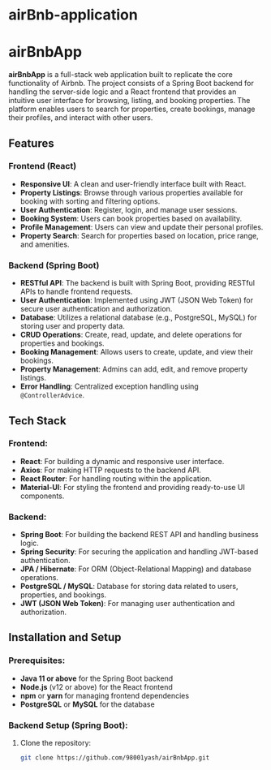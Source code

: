 # airBnb-application

# airBnbApp

**airBnbApp** is a full-stack web application built to replicate the core functionality of Airbnb. The project consists of a Spring Boot backend for handling the server-side logic and a React frontend that provides an intuitive user interface for browsing, listing, and booking properties. The platform enables users to search for properties, create bookings, manage their profiles, and interact with other users.

## Features

### Frontend (React)
- **Responsive UI**: A clean and user-friendly interface built with React.
- **Property Listings**: Browse through various properties available for booking with sorting and filtering options.
- **User Authentication**: Register, login, and manage user sessions.
- **Booking System**: Users can book properties based on availability.
- **Profile Management**: Users can view and update their personal profiles.
- **Property Search**: Search for properties based on location, price range, and amenities.
  
### Backend (Spring Boot)
- **RESTful API**: The backend is built with Spring Boot, providing RESTful APIs to handle frontend requests.
- **User Authentication**: Implemented using JWT (JSON Web Token) for secure user authentication and authorization.
- **Database**: Utilizes a relational database (e.g., PostgreSQL, MySQL) for storing user and property data.
- **CRUD Operations**: Create, read, update, and delete operations for properties and bookings.
- **Booking Management**: Allows users to create, update, and view their bookings.
- **Property Management**: Admins can add, edit, and remove property listings.
- **Error Handling**: Centralized exception handling using `@ControllerAdvice`.

## Tech Stack

### Frontend:
- **React**: For building a dynamic and responsive user interface.
- **Axios**: For making HTTP requests to the backend API.
- **React Router**: For handling routing within the application.
- **Material-UI**: For styling the frontend and providing ready-to-use UI components.

### Backend:
- **Spring Boot**: For building the backend REST API and handling business logic.
- **Spring Security**: For securing the application and handling JWT-based authentication.
- **JPA / Hibernate**: For ORM (Object-Relational Mapping) and database operations.
- **PostgreSQL / MySQL**: Database for storing data related to users, properties, and bookings.
- **JWT (JSON Web Token)**: For managing user authentication and authorization.

## Installation and Setup

### Prerequisites:
- **Java 11 or above** for the Spring Boot backend
- **Node.js** (v12 or above) for the React frontend
- **npm** or **yarn** for managing frontend dependencies
- **PostgreSQL** or **MySQL** for the database

### Backend Setup (Spring Boot):
1. Clone the repository:
   ```bash
   git clone https://github.com/98001yash/airBnbApp.git
